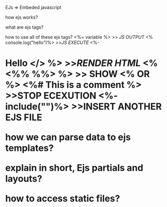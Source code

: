EJs => Embeded javascript

how ejs works?

what are ejs tags?

how to use all of these ejs tags?
<%= variable %>     >> *JS OUTPUT*
<% console.log("hello")%>    >>*JS EXECUTE*
<%- <h1> Hello </> %>    >>*RENDER HTML*
<%  <%% %%>  %>    >> SHOW <% OR %>
<%#  This is a comment  %>    >>STOP ECEXUTION
<%- include("<file name>")%>      >>INSERT ANOTHER EJS FILE


how we can parse data to ejs templates?

explain in short, Ejs partials and layouts?

how to access static files?



